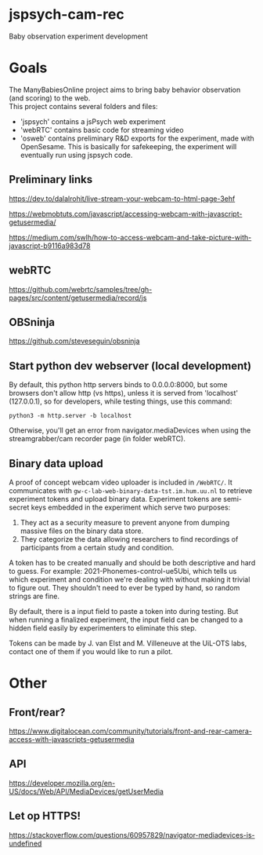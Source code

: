 # jspsych-cam-rec
Baby observation experiment development

# Goals
The ManyBabiesOnline project aims to bring baby behavior observation (and scoring) to the web.  
This project contains several folders and files:

- 'jspsych' contains a jsPsych web experiment
- 'webRTC' contains basic code for streaming video
- 'osweb' contains preliminary R&D exports for the experiment, made with OpenSesame. This is basically for safekeeping, the experiment will eventually run using jspsych code. 


## Preliminary links

https://dev.to/dalalrohit/live-stream-your-webcam-to-html-page-3ehf

https://webmobtuts.com/javascript/accessing-webcam-with-javascript-getusermedia/

https://medium.com/swlh/how-to-access-webcam-and-take-picture-with-javascript-b9116a983d78

## webRTC 
https://github.com/webrtc/samples/tree/gh-pages/src/content/getusermedia/record/js

## OBSninja
https://github.com/steveseguin/obsninja

## Start python dev webserver (local development)

By default, this python http servers binds to 0.0.0.0:8000, but some browsers don't allow http (vs https), unless it is served from 'localhost' (127.0.0.1), so for developers, while testing things, use this command:
```
python3 -m http.server -b localhost 
```
Otherwise, you'll get an error from  navigator.mediaDevices when using the streamgrabber/cam recorder page (in folder webRTC).

## Binary data upload

A proof of concept webcam video uploader is included in `/WebRTC/`. It communicates with `gw-c-lab-web-binary-data-tst.im.hum.uu.nl` to retrieve experiment tokens and upload binary data. Experiment tokens are semi-secret keys embedded in the experiment which serve two purposes:

1. They act as a security measure to prevent anyone from dumping massive files on the binary data store.
2. They categorize the data allowing researchers to find recordings of participants from a certain study and condition.

A token has to be created manually and should be both descriptive and hard to guess. For example: 2021-Phonemes-control-ue5Ubi, which tells us which experiment and condition we're dealing with without making it trivial to figure out. They shouldn't need to ever be typed by hand, so random strings are fine.

By default, there is a input field to paste a token into during testing. But when running a finalized experiment, the input field can be changed to a hidden field easily by experimenters to eliminate this step.

Tokens can be made by J. van Elst and M. Villeneuve at the UiL-OTS labs, contact one of them if you would like to run a pilot.

# Other

## Front/rear?
https://www.digitalocean.com/community/tutorials/front-and-rear-camera-access-with-javascripts-getusermedia

## API
https://developer.mozilla.org/en-US/docs/Web/API/MediaDevices/getUserMedia

## Let op HTTPS!
https://stackoverflow.com/questions/60957829/navigator-mediadevices-is-undefined

